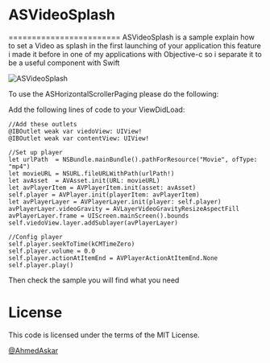 # ASVideoSplash
========================
ASVideoSplash is a sample explain how to set a Video as splash in the first launching of your application this feature i made it before in one of my applications with Objective-c so i separate it to be a useful component with Swift



![ASVideoSplash](https://github.com/AhmedAskar/ASVideoSplash/blob/master/Shoot2.png)


To use the ASHorizontalScrollerPaging please do the following:


Add the following lines of code to your ViewDidLoad:
```
//Add these outlets
@IBOutlet weak var viedoView: UIView!
@IBOutlet weak var contentView: UIView!

//Set up player
let urlPath  = NSBundle.mainBundle().pathForResource("Movie", ofType: "mp4")
let movieURL = NSURL.fileURLWithPath(urlPath!)
let avAsset  = AVAsset.init(URL: movieURL)
let avPlayerItem = AVPlayerItem.init(asset: avAsset)
self.player = AVPlayer.init(playerItem: avPlayerItem)
let avPlayerLayer = AVPlayerLayer.init(player: self.player)
avPlayerLayer.videoGravity = AVLayerVideoGravityResizeAspectFill
avPlayerLayer.frame = UIScreen.mainScreen().bounds
self.viedoView.layer.addSublayer(avPlayerLayer)

//Config player
self.player.seekToTime(kCMTimeZero)
self.player.volume = 0.0
self.player.actionAtItemEnd = AVPlayerActionAtItemEnd.None
self.player.play()

```

Then check the sample you will find what you need

# License

This code is licensed under the terms of the MIT License.

[@AhmedAskar](https://www.linkedin.com/in/ahmed-askar-8a093244?trk=hp-identity-photo)